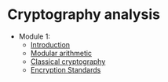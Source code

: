 # Cryptography analysis

- Module 1:
  - [Introduction](introduction.md)
  - [Modular arithmetic](modular-arithmetic.md)
  - [Classical cryptography](classical-crypto.md)
  - [Encryption Standards](encryption-standards.md)